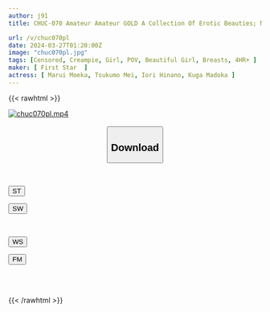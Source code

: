 ```yaml
---
author: j91
title: CHUC-070 Amateur Amateur GOLD A Collection Of Erotic Beauties; Mei, Hinano, Moeka, Madoka, Raw Sex OK, Creampie OK, Photography OK, Refill OK [4 People Uncut Compilation]

url: /v/chuc070pl
date: 2024-03-27T01:20:00Z
image: "chuc070pl.jpg"
tags: [Censored, Creampie, Girl, POV, Beautiful Girl, Breasts, 4HR+	]
maker: [ First Star  ]
actress: [ Marui Moeka, Tsukumo Mei, Iori Hinano, Kuga Madoka ]
---
```



{{< rawhtml >}}

<div class="video" data-videoid="0Wyx3QkdBwHZZ9">
    <a href="javascript:;">
        <img src="/v/chuc070pl/chuc070pl.jpg" width="WIDTH" height="HEIGHT" alt="chuc070pl.mp4" loading="lazy">
    </a>
</div>

<script type="text/javascript" src="https://j91.asia/asset/on-demand-st.js"></script>

<br>
  <link rel="stylesheet" href="https://j91.asia/asset/bs5.css">
  
  <center>
  <button class="btn btn-primary" type="button" data-bs-toggle="collapse" data-bs-target=".multi-collapse" aria-expanded="false" aria-controls="multiCollapseExample1 multiCollapseExample2"><h2>Download</h2></button></center>
</p>
<div class="row">
  <div class="col">
    <div class="collapse multi-collapse" id="multiCollapseExample1">
      <div class="card card-body">
	      	      <br>
<div class="buttons">  
<p><a href="https://streamtape.to/v/0Wyx3QkdBwHZZ9" target="_blank"><button class="btn-hover color-3"><i class="fa fa-download"></i> ST</button></a></p>
<p><a href="https://asnwish.com/u03hzffc888n" target="_blank"><button class="btn-hover color-2"><i class="fa fa-download"></i> SW</button></a></p></div>
    </div>
  </div>
</div>
  <div class="col">
    <div class="collapse multi-collapse" id="multiCollapseExample2">
      <div class="card card-body">
	      <br>
<div class="buttons">
<p><a href="https://wolfstream.tv/rczno9ws6b09"><button class="btn-hover color-9"><i class="fa fa-download"></i> WS</button></a></p>
<p><a href="https://filemoon.sx/d/le2xqpwkzh8d"><button class="btn-hover color-8"><i class="fa fa-download"></i> FM</button></a></p></div>
<br><br>
      </div>
    </div>
  </div>
</div>

{{< /rawhtml >}}